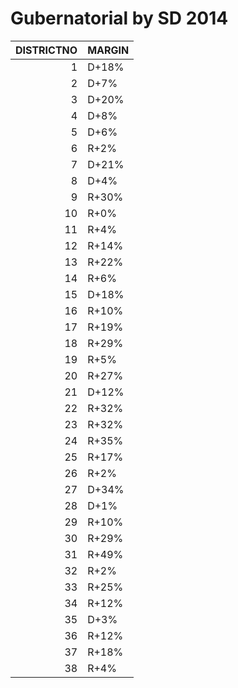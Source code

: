 # Gubernatorial by SD 2014

|   DISTRICTNO | MARGIN   |
|-------------:|:---------|
|            1 | D+18%    |
|            2 | D+7%     |
|            3 | D+20%    |
|            4 | D+8%     |
|            5 | D+6%     |
|            6 | R+2%     |
|            7 | D+21%    |
|            8 | D+4%     |
|            9 | R+30%    |
|           10 | R+0%     |
|           11 | R+4%     |
|           12 | R+14%    |
|           13 | R+22%    |
|           14 | R+6%     |
|           15 | D+18%    |
|           16 | R+10%    |
|           17 | R+19%    |
|           18 | R+29%    |
|           19 | R+5%     |
|           20 | R+27%    |
|           21 | D+12%    |
|           22 | R+32%    |
|           23 | R+32%    |
|           24 | R+35%    |
|           25 | R+17%    |
|           26 | R+2%     |
|           27 | D+34%    |
|           28 | D+1%     |
|           29 | R+10%    |
|           30 | R+29%    |
|           31 | R+49%    |
|           32 | R+2%     |
|           33 | R+25%    |
|           34 | R+12%    |
|           35 | D+3%     |
|           36 | R+12%    |
|           37 | R+18%    |
|           38 | R+4%     |